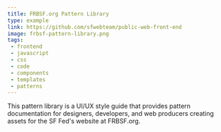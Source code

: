 ```yaml
---
title: FRBSF.org Pattern Library
type: example
link: https://github.com/sfwebteam/public-web-front-end
image: frbsf-pattern-library.png
tags:
 - frontend
 - javascript
 - css
 - code
 - components
 - templates
 - patterns
---
```


This pattern library is a UI/UX style guide that provides pattern documentation for designers, developers, and web producers creating assets for the SF Fed's website at FRBSF.org.
